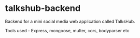 # talkshub-backend

Backend for a mini social media web application called TalksHub.

Tools used - Express, mongoose, multer, cors, bodyparser etc
